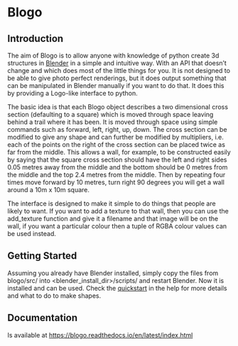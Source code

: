 # Blogo

## Introduction

The aim of Blogo is to allow anyone with knowledge of python create 3d structures in [Blender](https://www.blender.org/) in a simple and intuitive way. With an API that doesn’t change and which does most of the little things for you. It is not designed to be able to give photo perfect renderings, but it does output something that can be manipulated in Blender manually if you want to do that. It does this by providing a Logo-like interface to python.

The basic idea is that each Blogo object describes a two dimensional cross section (defaulting to a square) which is moved through space leaving behind a trail where it has been. It is moved through space using simple commands such as forward, left, right, up, down. The cross section can be modified to give any shape and can further be modified by multipliers, i.e. each of the points on the right of the cross section can be placed twice as far from the middle. This allows a wall, for example, to be constructed easily by saying that the square cross section should have the left and right sides 0.05 metres away from the middle and the bottom should be 0 metres from the middle and the top 2.4 metres from the middle. Then by repeating four times move forward by 10 metres, turn right 90 degrees you will get a wall around a 10m x 10m square.

The interface is designed to make it simple to do things that people are likely to want. If you want to add a texture to that wall, then you can use the add_texture function and give it a filename and that image will be on the wall, if you want a particular colour then a tuple of RGBA colour values can be used instead.

## Getting Started

Assuming you already have Blender installed, simply copy the files from blogo/src/ into <blender_install_dir>/scripts/ and restart Blender.  Now it is installed and can be used.  Check the [quickstart](https://blogo.readthedocs.io/en/latest/Documentation/quickstart.html) in the help for more details and what to do to make shapes.

## Documentation

Is available at https://blogo.readthedocs.io/en/latest/index.html

